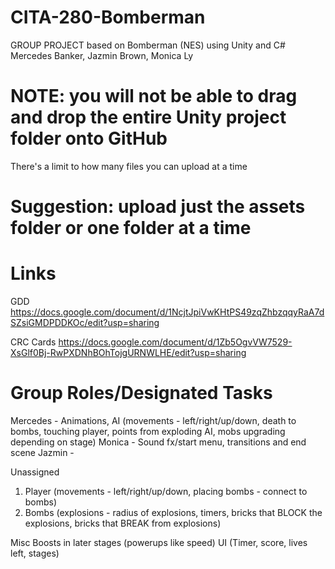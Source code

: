# CITA-280-Bomberman
GROUP PROJECT based on Bomberman (NES) using Unity and C#
Mercedes Banker, Jazmin Brown, Monica Ly

# NOTE: you will not be able to drag and drop the entire Unity project folder onto GitHub
There's a limit to how many files you can upload at a time 
# Suggestion: upload just the assets folder or one folder at a time

# Links
GDD https://docs.google.com/document/d/1NcjtJpiVwKHtPS49zqZhbzqqyRaA7dSZsiGMDPDDKOc/edit?usp=sharing 

CRC Cards https://docs.google.com/document/d/1Zb5OgvVW7529-XsGlf0Bj-RwPXDNhBOhTojgURNWLHE/edit?usp=sharing

# Group Roles/Designated Tasks
Mercedes - Animations, AI (movements - left/right/up/down, death to bombs, touching player, points from exploding AI, mobs upgrading depending on stage)
Monica - Sound fx/start menu, transitions and end scene 
Jazmin - 

Unassigned
1. Player (movements - left/right/up/down, placing bombs - connect to bombs)
3. Bombs (explosions - radius of explosions, timers, bricks that BLOCK the explosions, bricks that BREAK from explosions)

Misc
Boosts in later stages (powerups like speed)
UI (Timer, score, lives left, stages)
